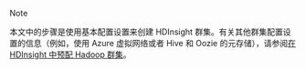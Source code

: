 > [!NOTE]
>本文中的步骤是使用基本配置设置来创建 HDInsight 群集。有关其他群集配置设置的信息（例如，使用 Azure 虚拟网络或者 Hive 和 Oozie 的元存储），请参阅[在 HDInsight 中预配 Hadoop 群集](/documentation/articles/hdinsight-provision-clusters-v1/)。

<!---HONumber=76-->